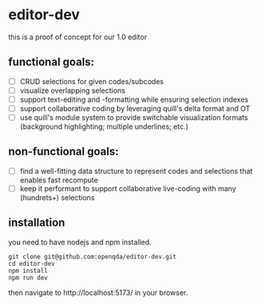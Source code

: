 # editor-dev

this is a proof of concept for our 1.0 editor

## functional goals:

- [ ] CRUD selections for given codes/subcodes
- [ ] visualize  overlapping selections
- [ ] support text-editing and -formatting while ensuring selection indexes
- [ ] support collaborative coding by leveraging quill's delta format and OT
- [ ] use quill's module system to provide switchable visualization formats (background highlighting; multiple underlines; etc.)

## non-functional goals:

- [ ] find a well-fitting data structure to represent codes and selections that enables fast recompute
- [ ] keep it performant to support collaborative live-coding with many (hundrets+) selections

## installation

you need to have nodejs and npm installed.

```shell
git clone git@github.com:openqda/editor-dev.git
cd editor-dev
npm install
npm run dev
```

then navigate to  http://localhost:5173/ in your browser.

